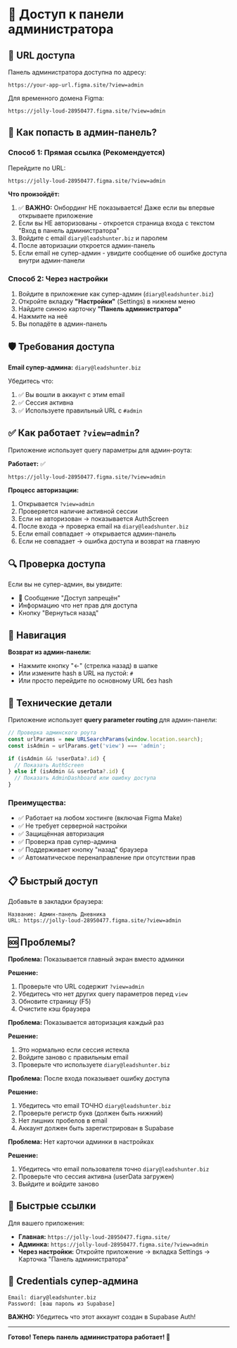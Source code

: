 # 🔑 Доступ к панели администратора

## 📍 URL доступа

Панель администратора доступна по адресу:

```
https://your-app-url.figma.site/?view=admin
```

Для временного домена Figma:

```
https://jolly-loud-28950477.figma.site/?view=admin
```

## 🚀 Как попасть в админ-панель?

### Способ 1: Прямая ссылка (Рекомендуется)
Перейдите по URL:

```
https://jolly-loud-28950477.figma.site/?view=admin
```

**Что произойдёт:**
1. ✅ **ВАЖНО:** Онбординг НЕ показывается! Даже если вы впервые открываете приложение
2. Если вы НЕ авторизованы - откроется страница входа с текстом "Вход в панель администратора"
3. Войдите с email `diary@leadshunter.biz` и паролем
4. После авторизации откроется админ-панель
5. Если email не супер-админ - увидите сообщение об ошибке доступа внутри админ-панели

### Способ 2: Через настройки
1. Войдите в приложение как супер-админ (`diary@leadshunter.biz`)
2. Откройте вкладку **"Настройки"** (Settings) в нижнем меню
3. Найдите синюю карточку **"Панель администратора"**
4. Нажмите на неё
5. Вы попадёте в админ-панель

## 🛡️ Требования доступа

**Email супер-админа:** `diary@leadshunter.biz`

Убедитесь что:
1. ✅ Вы вошли в аккаунт с этим email
2. ✅ Сессия активна
3. ✅ Используете правильный URL с `#admin`

## ✅ Как работает `?view=admin`?

Приложение использует query параметры для админ-роута:

**Работает:** ✅
```
https://jolly-loud-28950477.figma.site/?view=admin
```

**Процесс авторизации:**
1. Открывается `?view=admin`
2. Проверяется наличие активной сессии
3. Если не авторизован → показывается AuthScreen
4. После входа → проверка email на `diary@leadshunter.biz`
5. Если email совпадает → открывается админ-панель
6. Если не совпадает → ошибка доступа и возврат на главную

## 🔍 Проверка доступа

Если вы не супер-админ, вы увидите:
- 🛑 Сообщение "Доступ запрещён"
- Информацию что нет прав для доступа
- Кнопку "Вернуться назад"

## 📱 Навигация

**Возврат из админ-панели:**
- Нажмите кнопку "←" (стрелка назад) в шапке
- Или измените hash в URL на пустой: `#`
- Или просто перейдите по основному URL без hash

## 🔧 Технические детали

Приложение использует **query parameter routing** для админ-панели:

```javascript
// Проверка админского роута
const urlParams = new URLSearchParams(window.location.search);
const isAdmin = urlParams.get('view') === 'admin';

if (isAdmin && !userData?.id) {
  // Показать AuthScreen
} else if (isAdmin && userData?.id) {
  // Показать AdminDashboard или ошибку доступа
}
```

### Преимущества:
- ✅ Работает на любом хостинге (включая Figma Make)
- ✅ Не требует серверной настройки
- ✅ Защищённая авторизация
- ✅ Проверка прав супер-админа
- ✅ Поддерживает кнопку "назад" браузера
- ✅ Автоматическое перенаправление при отсутствии прав

## 📋 Быстрый доступ

Добавьте в закладки браузера:

```
Название: Админ-панель Дневника
URL: https://jolly-loud-28950477.figma.site/?view=admin
```

## 🆘 Проблемы?

**Проблема:** Показывается главный экран вместо админки

**Решение:**
1. Проверьте что URL содержит `?view=admin`
2. Убедитесь что нет других query параметров перед `view`
3. Обновите страницу (F5)
4. Очистите кэш браузера

**Проблема:** Показывается авторизация каждый раз

**Решение:**
1. Это нормально если сессия истекла
2. Войдите заново с правильным email
3. Проверьте что используете `diary@leadshunter.biz`

**Проблема:** После входа показывает ошибку доступа

**Решение:**
1. Убедитесь что email ТОЧНО `diary@leadshunter.biz`
2. Проверьте регистр букв (должен быть нижний)
3. Нет лишних пробелов в email
4. Аккаунт должен быть зарегистрирован в Supabase

**Проблема:** Нет карточки админки в настройках

**Решение:**
1. Убедитесь что email пользователя точно `diary@leadshunter.biz`
2. Проверьте что сессия активна (userData загружен)
3. Выйдите и войдите заново

## 🎯 Быстрые ссылки

Для вашего приложения:
- **Главная:** `https://jolly-loud-28950477.figma.site/`
- **Админка:** `https://jolly-loud-28950477.figma.site/?view=admin`
- **Через настройки:** Откройте приложение → вкладка Settings → Карточка "Панель администратора"

## 🔑 Credentials супер-админа

```
Email: diary@leadshunter.biz
Password: [ваш пароль из Supabase]
```

**ВАЖНО:** Убедитесь что этот аккаунт создан в Supabase Auth!

---

**Готово! Теперь панель администратора работает! 🚀**
